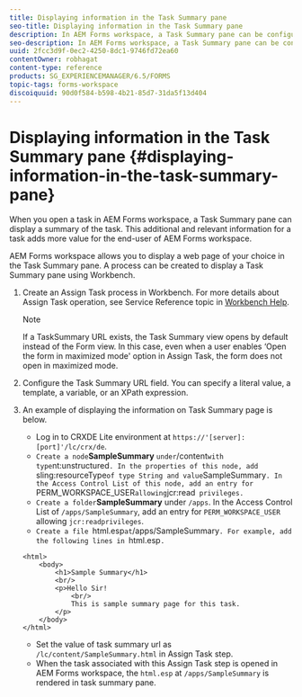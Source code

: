 ```yaml
---
title: Displaying information in the Task Summary pane
seo-title: Displaying information in the Task Summary pane
description: In AEM Forms workspace, a Task Summary pane can be configured to summarize the task or display any other web page.
seo-description: In AEM Forms workspace, a Task Summary pane can be configured to summarize the task or display any other web page.
uuid: 2fcc3d9f-0ec2-4250-8dc1-9746fd72ea60
contentOwner: robhagat
content-type: reference
products: SG_EXPERIENCEMANAGER/6.5/FORMS
topic-tags: forms-workspace
discoiquuid: 90d0f584-b598-4b21-85d7-31da5f13d404
---
```


# Displaying information in the Task Summary pane {#displaying-information-in-the-task-summary-pane}

When you open a task in AEM Forms workspace, a Task Summary pane can display a summary of the task. This additional and relevant information for a task adds more value for the end-user of AEM Forms workspace.

AEM Forms workspace allows you to display a web page of your choice in the Task Summary pane. A process can be created to display a Task Summary pane using Workbench.

1. Create an Assign Task process in Workbench. For more details about Assign Task operation, see Service Reference topic in [Workbench Help](https://help.adobe.com/en_US/AEMForms/6.1/WorkbenchHelp/).

   >[!NOTE]
   >
   >If a TaskSummary URL exists, the Task Summary view opens by default instead of the Form view. In this case, even when a user enables ‘Open the form in maximized mode' option in Assign Task, the form does not open in maximized mode.

1. Configure the Task Summary URL field. You can specify a literal value, a template, a variable, or an XPath expression.
1. An example of displaying the information on Task Summary page is below.

    * Log in to CRXDE Lite environment at `https://'[server]:[port]'/lc/crx/de`.
    * `Create a node`**SampleSummary** ` under `/content` with type `nt:unstructured`. In the properties of this node, add `sling:resourceType` of type String and value `SampleSummary`. In the Access Control List of this node, add an entry for `PERM_WORKSPACE_USER` allowing `jcr:read` privileges.`
    * `Create a folder`**SampleSummary** under `/apps`. In the Access Control List of `/apps/SampleSummary`, add an entry for `PERM_WORKSPACE_USER` allowing `jcr:readprivileges`.
    * `Create a file `html.esp` at `/apps/SampleSummary`. For example, add the following lines in `html.esp`.`

   ```
   <html>
       <body>
           <h1>Sample Summary</h1>
           <br/>
           <p>Hello Sir!
               <br/>
               This is sample summary page for this task.
           </p>
       </body>
   </html>
   ```

    * Set the value of task summary url as `/lc/content/SampleSummary.html` in Assign Task step.
    * When the task associated with this Assign Task step is opened in AEM Forms workspace, the `html.esp` at `/apps/SampleSummary` is rendered in task summary pane.
